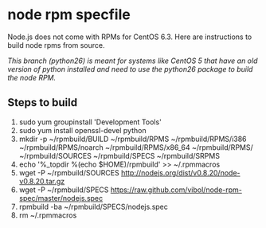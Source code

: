 node rpm specfile
=================
Node.js does not come with RPMs for CentOS 6.3. Here are instructions to build node rpms from source.

*This branch (python26) is meant for systems like CentOS 5 that have an old version of python installed and need to use the python26 package to build the node RPM.*

Steps to build
--------------------------------------------------------
1. sudo yum groupinstall 'Development Tools'
2. sudo yum install openssl-devel python
3. mkdir -p ~/rpmbuild/BUILD ~/rpmbuild/RPMS ~/rpmbuild/RPMS/i386 ~/rpmbuild/RPMS/noarch ~/rpmbuild/RPMS/x86_64 ~/rpmbuild/RPMS/ ~/rpmbuild/SOURCES ~/rpmbuild/SPECS ~/rpmbuild/SRPMS
4. echo '%_topdir %(echo $HOME)/rpmbuild' >> ~/.rpmmacros
5. wget -P ~/rpmbuild/SOURCES http://nodejs.org/dist/v0.8.20/node-v0.8.20.tar.gz
6. wget -P ~/rpmbuild/SPECS https://raw.github.com/vibol/node-rpm-spec/master/nodejs.spec
7. rpmbuild -ba ~/rpmbuild/SPECS/nodejs.spec
8. rm ~/.rpmmacros
